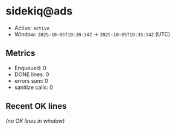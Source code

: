 # sidekiq@ads

- Active: `active`
- Window: `2025-10-05T10:30:34Z` → `2025-10-05T10:35:34Z` (UTC)

## Metrics
- Enqueued: 0
- DONE lines: 0
- errors sum: 0
- sanitize calls: 0

## Recent OK lines
_(no OK lines in window)_

